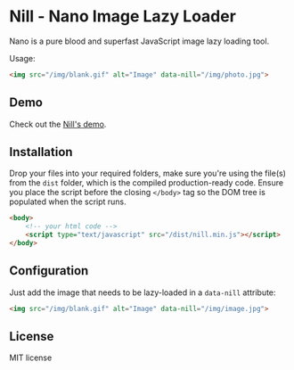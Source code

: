 # Nill - Nano Image Lazy Loader

Nano is a pure blood and superfast JavaScript image lazy loading tool.

Usage:

```html
<img src="/img/blank.gif" alt="Image" data-nill="/img/photo.jpg">
```

## Demo
Check out the [Nill's demo](http://brunosouza.info/labs/nill/).

## Installation
Drop your files into your required folders, make sure you're using the file(s) from the `dist` folder, which is the compiled production-ready code. Ensure you place the script before the closing `</body>` tag so the DOM tree is populated when the script runs.
    
```html
<body>
    <!-- your html code -->
    <script type="text/javascript" src="/dist/nill.min.js"></script>
</body>
```

## Configuration
Just add the image that needs to be lazy-loaded in a `data-nill` attribute:

```html
<img src="/img/blank.gif" alt="Image" data-nill="/img/image.jpg">
```

## License
MIT license

